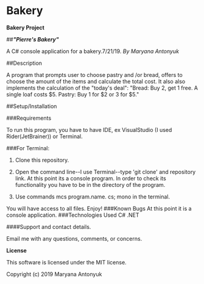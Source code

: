 # Bakery
**Bakery Project**

##***"Pierre's Bakery"***

A C# console application for a bakery.7/21/19. *By Maryana Antonyuk*

##Description

A program that prompts user to choose pastry and /or bread, offers to choose the amount of the items and calculate the total cost.
It also also implements the calculation of the "today's deal":
"Bread: Buy 2, get 1 free. A single loaf costs $5.
Pastry: Buy 1 for \$2 or 3 for $5."


##Setup/Installation 

###Requirements

To run this program, you have to have IDE, ex VisualStudio (I used Rider(JetBrainer)) or Terminal.

###For Terminal:

1. Clone this repository.

2. Open the command line--I use Terminal--type 'git clone' and repository link.
At this point its a console program. In order to check its functionality you have to be in the directory of the program. 
3. Use commands mcs program.name. cs; mono in the terminal.


You will have access to all files. Enjoy!
###Known Bugs
At this point it is a console application.
###Technologies Used
C#
.NET

####Support and contact details.

Email me with any questions, comments, or concerns.

**License**

This software is licensed under the MIT license.

Copyright (c) 2019 Maryana Antonyuk

